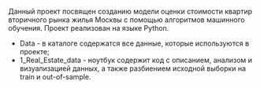Данный проект посвящен созданию модели оценки стоимости квартир вторичного рынка жилья Москвы с помощью алгоритмов машинного обучения. Проект реализован на языке Python.

* Data - в каталоге содержатся все данные, которые используются в проекте;
* 1_Real_Estate_data - ноутбук содержит код с описанием, анализом и визуализацией данных, а также разбиением исходной выборки на train и out-of-sample.